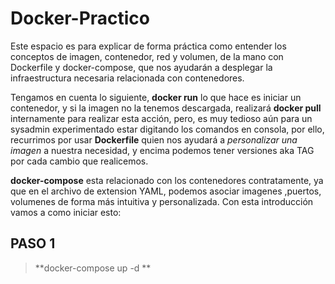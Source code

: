 # Docker-Practico

Este espacio es para explicar de forma práctica como entender los conceptos de imagen, contenedor, red y volumen, de la mano con Dockerfile y docker-compose, que nos ayudarán a desplegar la infraestructura necesaria relacionada con contenedores.

Tengamos en cuenta lo siguiente, **docker run** lo que hace es iniciar un contenedor, y si la imagen no la tenemos descargada, realizará **docker pull** internamente para realizar esta acción, pero, es muy tedioso aún para un sysadmin experimentado estar digitando los comandos en consola, por ello, recurrimos por usar **Dockerfile** quien nos ayudará a *personalizar una imagen* a nuestra necesidad, y encima podemos tener versiones aka TAG por cada cambio que realicemos.

**docker-compose** esta relacionado con los contenedores contratamente, ya que en el archivo de extension YAML, podemos asociar imagenes ,puertos, volumenes de forma más intuitiva y personalizada. Con esta introducción vamos a como iniciar esto: 

## PASO 1 

>**docker-compose up -d **

